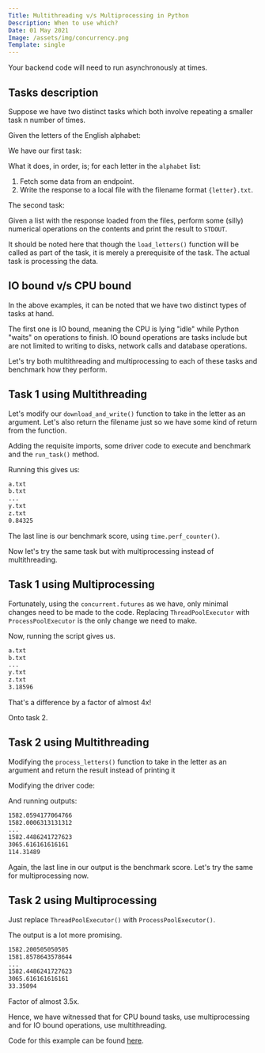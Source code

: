 ```yaml
---
Title: Multithreading v/s Multiprocessing in Python
Description: When to use which?
Date: 01 May 2021
Image: /assets/img/concurrency.png
Template: single
---
```


Your backend code will need to run asynchronously at times.

## Tasks description

Suppose we have two distinct tasks which both involve repeating a smaller task n number of times.

Given the letters of the English alphabet:

<script src="https://gist.github.com/rijumone/49e3417a3f109de74f895310f9f734bb.js"></script>

We have our first task:
<script src="https://gist.github.com/rijumone/a473822c22968a9733581178a32cfe57.js"></script>

What it does, in order, is; for each letter in the `alphabet` list:
1. Fetch some data from an endpoint.
2. Write the response to a local file with the filename format `{letter}.txt`.

The second task:
<script src="https://gist.github.com/rijumone/3d798e48f27fc46680f10e23c16bfeda.js"></script>

Given a list with the response loaded from the files, perform some (silly) numerical operations on the contents and print the result to `STDOUT`.

It should be noted here that though the `load_letters()` function will be called as part of the task, it is merely a prerequisite of the task. The actual task is processing the data.

## IO bound v/s CPU bound

In the above examples, it can be noted that we have two distinct types of tasks at hand.

The first one is IO bound, meaning the CPU is lying "idle" while Python "waits" on operations to finish. IO bound operations are tasks include but are not limited to writing to disks, network calls and database operations.

Let's try both multithreading and multiprocessing to each of these tasks and benchmark how they perform.

## Task 1 using Multithreading


Let's modify our `download_and_write()` function to take in the letter as an argument. Let's also return the filename just so we have some kind of return from the function.

<script src="https://gist.github.com/rijumone/6634af5550802b7bb0778d472360e60d.js"></script>

Adding the requisite imports, some driver code to execute and benchmark and the `run_task()` method.

<script src="https://gist.github.com/rijumone/8821116740cfb01efb9397753c5eb368.js"></script>


Running this gives us:
```bash
a.txt
b.txt
...
y.txt
z.txt
0.84325
```

The last line is our benchmark score, using `time.perf_counter()`.

Now let's try the same task but with multiprocessing instead of multithreading.

## Task 1 using Multiprocessing

Fortunately, using the `concurrent.futures` as we have, only minimal changes need to be made to the code. Replacing `ThreadPoolExecutor` with `ProcessPoolExecutor` is the only change we need to make.

<script src="https://gist.github.com/rijumone/f253702ad9dd3ccbbd98f52d4b04817c.js"></script>

Now, running the script gives us.
```bash
a.txt
b.txt
...
y.txt
z.txt
3.18596
```

That's a difference by a factor of almost 4x!

Onto task 2.

## Task 2 using Multithreading

Modifying the `process_letters()` function to take in the letter as an argument and return the result instead of printing it

<script src="https://gist.github.com/rijumone/0fb1d35168d5cbb864610cc88d2a2095.js"></script>

Modifying the driver code:
<script src="https://gist.github.com/rijumone/8ad3adf05824ae6b7fbc8cf44b3fc449.js"></script>

And running outputs:
```bash
1582.0594177064766
1582.0006313131312
...
1582.4486241727623
3065.616161616161
114.31489
```

Again, the last line in our output is the benchmark score. Let's try the same for multiprocessing now.

## Task 2 using Multiprocessing

Just replace `ThreadPoolExecutor()` with `ProcessPoolExecutor()`.

The output is a lot more promising.

```bash
1582.200505050505
1581.8578643578644
...
1582.4486241727623
3065.616161616161
33.35094
```

Factor of almost 3.5x.

Hence, we have witnessed that for CPU bound tasks, use multiprocessing and for IO bound operations, use multithreading.


Code for this example can be found [here](https://github.com/rijumone/python/blob/master/concurrency/thread_vs_process.py).